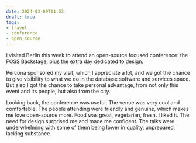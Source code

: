 ```yaml
---
date: 2024-03-09T11:53
draft: true
tags:
- travel
- conference
- open-source
---
```


I visited Berlin this week to attend an open-source focused conference: the FOSS Backstage, plus the extra day dedicated to design.

Percona sponsored my visit, which I appreciate a lot, and we got the chance to give visibility to what we do in the database software and services space. But also I got the chance to take personal advantage, from not only this event and its people, but also from the city.

Looking back, the conference was useful. The venue was very cool and comfortable. The people attending were friendly and genuine, which makes me love open-source more. Food was great, vegetarian, fresh. I liked it. The need for design surprised me and made me confident. The talks were underwhelming with some of them being lower in quality, unprepared, lacking substance.